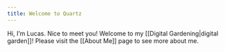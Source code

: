```yaml
---
title: Welcome to Quartz
---
```

Hi, I’m Lucas. Nice to meet you! Welcome to my [[Digital Gardening|digital garden]]! Please visit the [[About Me]] page to see more about me.